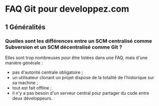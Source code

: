 # FAQ Git pour developpez.com

## 1 Généralités

### Quelles sont les différences entre un SCM centralisé comme Subversion et un SCM décentralisé comme Git ?

Elles sont trop nombreuses pour être listées dans une FAQ, mais d'une manière générale :

- pas d'autorité centrale obligatoire ;
- un utilisateur clonant un projet dispose de la totalité de l'historique sur sa machine ;
- tout est fait offline ;
- il n'y a pas besoin d'un serveur central pour partager du code entre deux développeurs.
